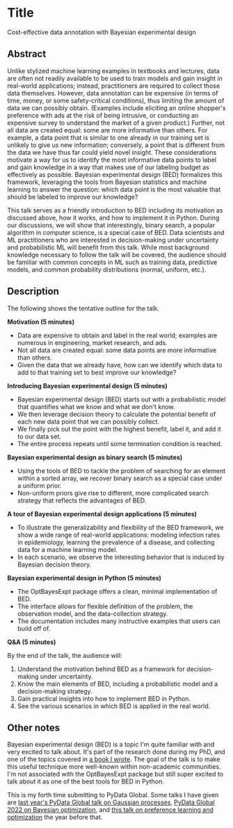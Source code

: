 # Title

Cost-effective data annotation with Bayesian experimental design

## Abstract

Unlike stylized machine learning examples in textbooks and lectures, data are often not readily available to be used to train models and gain insight in real-world applications; instead, practitioners are required to collect those data themselves.
However, data annotation can be expensive (in terms of time, money, or some safety-critical conditions), thus limiting the amount of data we can possibly obtain.
(Examples include eliciting an online shopper's preference with ads at the risk of being intrusive, or conducting an expensive survey to understand the market of a given product.)
Further, not all data are created equal: some are more informative than others.
For example, a data point that is similar to one already in our training set is unlikely to give us new information; conversely, a point that is different from the data we have thus far could yield novel insight.
These considerations motivate a way for us to identify the most informative data points to label and gain knowledge in a way that makes use of our labeling budget as effectively as possible.
Bayesian experimental design (BED) formalizes this framework, leveraging the tools from Bayesian statistics and machine learning to answer the question: which data point is the most valuable that should be labeled to improve our knowledge?

This talk serves as a friendly introduction to BED including its motivation as discussed above, how it works, and how to implement it in Python.
During our discussions, we will show that interestingly, binary search, a popular algorithm in computer science, is a special case of BED.
Data scientists and ML practitioners who are interested in decision-making under uncertainty and probabilistic ML will benefit from this talk.
While most background knowledge necessary to follow the talk will be covered, the audience should be familiar with common concepts in ML such as training data, predictive models, and common probability distributions (normal, uniform, etc.).

## Description

The following shows the tentative outline for the talk.

**Motivation (5 minutes)**
- Data are expensive to obtain and label in the real world; examples are numerous in engineering, market research, and ads.
- Not all data are created equal: some data points are more informative than others.
- Given the data that we already have, how can we identify which data to add to that training set to best improve our knowledge?

**Introducing Bayesian experimental design (5 minutes)**
- Bayesian experimental design (BED) starts out with a probabilistic model that quantifies what we know and what we don't know.
- We then leverage decision theory to calculate the potential benefit of each new data point that we can possibly collect.
- We finally pick out the point with the highest benefit, label it, and add it to our data set.
- The entire process repeats until some termination condition is reached.

**Bayesian experimental design as binary search (5 minutes)**
- Using the tools of BED to tackle the problem of searching for an element within a sorted array, we recover binary search as a special case under a uniform prior.
- Non-uniform priors give rise to different, more complicated search strategy that reflects the advantages of BED.

**A tour of Bayesian experimental design applications (5 minutes)**
- To illustrate the generalizability and flexibility of the BED framework, we show a wide range of real-world applications: modeling infection rates in epidemiology, learning the prevalence of a disease, and collecting data for a machine learning model.
- In each scenario, we observe the interesting behavior that is induced by Bayesian decision theory.

**Bayesian experimental design in Python (5 minutes)**
- The OptBayesExpt package offers a clean, minimal implementation of BED.
- The interface allows for flexible definition of the problem, the observation model, and the data-collection strategy.
- The documentation includes many instructive examples that users can build off of.

**Q&A (5 minutes)**

By the end of the talk, the audience will:
1. Understand the motivation behind BED as a framework for decision-making under uncertainty.
2. Know the main elements of BED, including a probabilistic model and a decision-making strategy.
3. Gain practical insights into how to implement BED in Python.
4. See the various scenarios in which BED is applied in the real world.

## Other notes

Bayesian experimental design (BED) is a topic I'm quite familiar with and very excited to talk about.
It's part of the research done during my PhD, and one of the topics covered in [a book I wrote](https://www.manning.com/books/bayesian-optimization-in-action).
The goal of the talk is to make this useful technique more well-known within non-academic communities.
I'm not associated with the OptBayesExpt package but still super excited to talk about it as one of the best tools for BED in Python.

This is my forth time submitting to PyData Global.
Some talks I have given are [last year's PyData Global talk on Gaussian processes](https://global2023.pydata.org/cfp/talk/UBLDAX/), [PyData Global 2022 on Bayesian optimization](https://global2022.pydata.org/cfp/talk/UTM78E/), and [this talk on preference learning and optimization](https://pydata.org/global2021/schedule/presentation/133/making-the-perfect-cup-of-joe-active-preference-learning-and-optimization-under-uncertainty/) the year before that.
